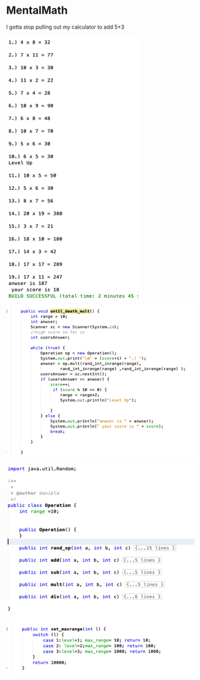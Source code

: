 # MentalMath
I gotta stop pulling out my calculator to add 5+3

![alt test](./imgs/output.png)
![alt test](./imgs/test.png)
![alt test](./imgs/operation.png)
![alt test](./imgs/level.png)